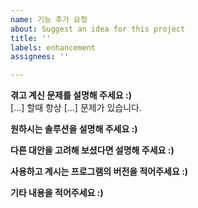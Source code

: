 ```yaml
---
name: 기능 추가 요청
about: Suggest an idea for this project
title: ''
labels: enhancement
assignees: ''

---
```


**겪고 계신 문제를 설명해 주세요 :)**  
[...] 할때 항상 [...] 문제가 있습니다.

**원하시는 솔루션을 설명해 주세요 :)**  

**다른 대안을 고려해 보셨다면 설명해 주세요 :)**  

**사용하고 계시는 프로그램의 버전을 적어주세요 :)**  

**기타 내용을 적어주세요 :)**  
